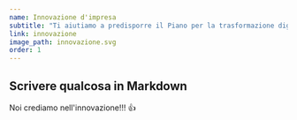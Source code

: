 ```yaml
---
name: Innovazione d'impresa
subtitle: "Ti aiutiamo a predisporre il Piano per la trasformazione digitale, e ti supportiamo per la sua attuazione per diventare Impresa Digitale"
link: innovazione
image_path: innovazione.svg
order: 1
---
```


## Scrivere qualcosa in Markdown

Noi crediamo nell'innovazione!!! 👍